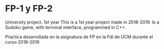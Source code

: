 # FP-1 y FP-2
University project. 1st year
This is a 1st year project made in 2018-2019. Is a Sudoku game, with terminal interface, programmed in C++. 


Practica desarrollada en la asignatura de FP en la FdI de UCM durante el curso 2018-2019
